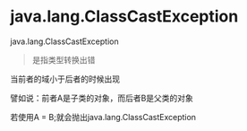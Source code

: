 # java.lang.ClassCastException

<!-- create time: 2014-08-19 21:29:47  -->


java.lang.ClassCastException

>是指类型转换出错

当前者的域小于后者的时候出现 

譬如说：前者A是子类的对象，而后者B是父类的对象 

若使用A = B;就会抛出java.lang.ClassCastException